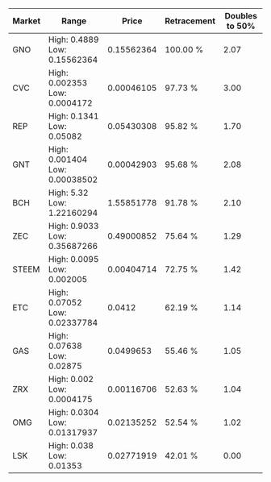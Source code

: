 | Market | Range | Price| Retracement | Doubles to 50% |
| --- | --- | --- | --- | --- |
| GNO | High: 0.4889<br />Low: 0.15562364 | 0.15562364 | 100.00 % | 2.07 |
| CVC | High: 0.002353<br />Low: 0.0004172 | 0.00046105 | 97.73 % | 3.00 |
| REP | High: 0.1341<br />Low: 0.05082 | 0.05430308 | 95.82 % | 1.70 |
| GNT | High: 0.001404<br />Low: 0.00038502 | 0.00042903 | 95.68 % | 2.08 |
| BCH | High: 5.32<br />Low: 1.22160294 | 1.55851778 | 91.78 % | 2.10 |
| ZEC | High: 0.9033<br />Low: 0.35687266 | 0.49000852 | 75.64 % | 1.29 |
| STEEM | High: 0.0095<br />Low: 0.002005 | 0.00404714 | 72.75 % | 1.42 |
| ETC | High: 0.07052<br />Low: 0.02337784 | 0.0412 | 62.19 % | 1.14 |
| GAS | High: 0.07638<br />Low: 0.02875 | 0.0499653 | 55.46 % | 1.05 |
| ZRX | High: 0.002<br />Low: 0.0004175 | 0.00116706 | 52.63 % | 1.04 |
| OMG | High: 0.0304<br />Low: 0.01317937 | 0.02135252 | 52.54 % | 1.02 |
| LSK | High: 0.038<br />Low: 0.01353 | 0.02771919 | 42.01 % | 0.00 |
